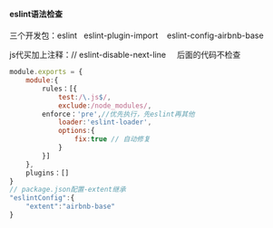 #### eslint语法检查

三个开发包：eslint   eslint-plugin-import    eslint-config-airbnb-base

js代买加上注释：// eslint-disable-next-line     后面的代码不检查

```javascript
module.exports = {
	module:{
		rules：[{
			test:/\.js$/,
			exclude:/node_modules/,
    	enforce：'pre',//优先执行，先eslint再其他
			loader:'eslint-loader',
			options:{
				fix:true // 自动修复
			}
		}]
	},
	plugins：[]
}
// package.json配置-extent继承
"eslintConfig":{
	"extent":"airbnb-base"
}
```

